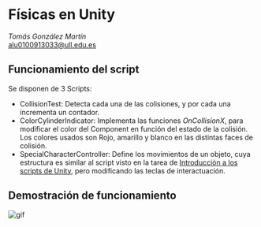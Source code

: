 # Físicas en Unity
*Tomás González Martín*  
alu0100913033@ull.edu.es

## Funcionamiento del script
Se disponen de 3 Scripts:
* CollisionTest: Detecta cada una de las colisiones, y por cada una incrementa un contador.
* ColorCylinderIndicator: Implementa las funciones *OnCollisionX*, para modificar el color del Component en función del estado de la colisión. Los colores usados son Rojo, amarillo y blanco en las distintas faces de colisión.
* SpecialCharacterController: Define los movimientos de un objeto, cuya estructura es similar al script visto en la tarea de [Introducción a los scripts de Unity](https://github.com/alu0100913033/InterfacesInteligentes/blob/master/Introducci%C3%B3n%20a%20los%20scripts%20en%20Unity/src/CharacterController.cs), pero modificando las teclas de interactuación.

## Demostración de funcionamiento
![gif](img/gif.gif)